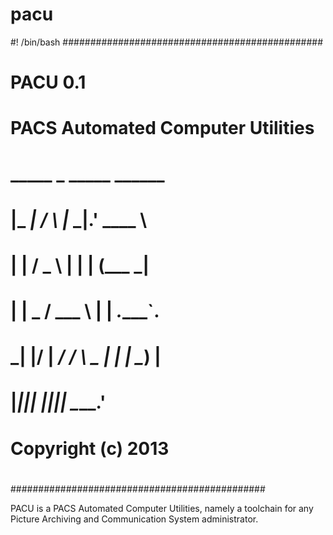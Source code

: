 pacu
====

#! /bin/bash
###############################################
#   PACU 0.1
#       PACS Automated Computer Utilities
#    _____          _       _____   ______   
#   |_   _|        / \     |_   _|.' ____ \  
#     | |         / _ \      | |  | (___ \_| 
#     | |   _    / ___ \     | |   _.____`.  
#    _| |__/ | _/ /   \ \_  _| |_ | \____) | 
#   |________||____| |____||_____| \______.' 
#           Copyright (c) 2013
#   <mribeirodantas at lais.huol.ufrn.br>
#   
##############################################

PACU is a PACS Automated Computer Utilities, namely a toolchain for any Picture Archiving and Communication System administrator.
